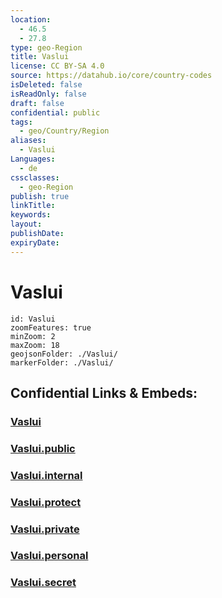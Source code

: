 ```yaml
---
location:
  - 46.5
  - 27.8
type: geo-Region
title: Vaslui
license: CC BY-SA 4.0
source: https://datahub.io/core/country-codes
isDeleted: false
isReadOnly: false
draft: false
confidential: public
tags:
  - geo/Country/Region
aliases:
  - Vaslui
Languages:
  - de
cssclasses:
  - geo-Region
publish: true
linkTitle:
keywords:
layout:
publishDate:
expiryDate:
---
```


# Vaslui

```leaflet
id: Vaslui
zoomFeatures: true 
minZoom: 2 
maxZoom: 18
geojsonFolder: ./Vaslui/
markerFolder: ./Vaslui/
```


## Confidential Links & Embeds: 

### [Vaslui](/_Standards/Earth/Continent/Europe/Europe~East/Romania/Regions~Romania/Romania~Nord-Est/Vaslui.md) 

### [Vaslui.public](/_public/Earth/Continent/Europe/Europe~East/Romania/Regions~Romania/Romania~Nord-Est/Vaslui.public.md) 

### [Vaslui.internal](/_internal/Earth/Continent/Europe/Europe~East/Romania/Regions~Romania/Romania~Nord-Est/Vaslui.internal.md) 

### [Vaslui.protect](/_protect/Earth/Continent/Europe/Europe~East/Romania/Regions~Romania/Romania~Nord-Est/Vaslui.protect.md) 

### [Vaslui.private](/_private/Earth/Continent/Europe/Europe~East/Romania/Regions~Romania/Romania~Nord-Est/Vaslui.private.md) 

### [Vaslui.personal](/_personal/Earth/Continent/Europe/Europe~East/Romania/Regions~Romania/Romania~Nord-Est/Vaslui.personal.md) 

### [Vaslui.secret](/_secret/Earth/Continent/Europe/Europe~East/Romania/Regions~Romania/Romania~Nord-Est/Vaslui.secret.md)

